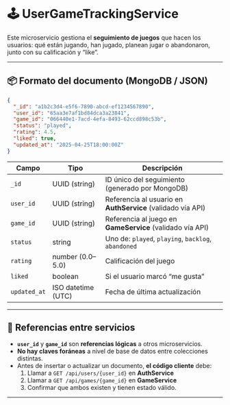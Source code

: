 # 🕹️ UserGameTrackingService

Este microservicio gestiona el **seguimiento de juegos** que hacen los usuarios: qué están jugando, han jugado, planean jugar o abandonaron, junto con su calificación y “like”.  

---

## 📦 Formato del documento (MongoDB / JSON)

```json
{
  "_id": "a1b2c3d4-e5f6-7890-abcd-ef1234567890",
  "user_id": "65aa3e7af1bd84dca3a23841",
  "game_id": "066440e1-7acd-4efa-8493-62ccd898c53b",
  "status": "played",
  "rating": 4.5,
  "liked": true,
  "updated_at": "2025-04-25T18:00:00Z"
}
```

| Campo         | Tipo               | Descripción                                            |
|---------------|--------------------|--------------------------------------------------------|
| `_id`         | UUID (string)      | ID único del seguimiento (generado por MongoDB)        |
| `user_id`     | UUID (string)      | Referencia al usuario en **AuthService** (validado vía API) |
| `game_id`     | UUID (string)      | Referencia al juego en **GameService** (validado vía API)  |
| `status`      | string             | Uno de: `played`, `playing`, `backlog`, `abandoned`    |
| `rating`      | number (0.0–5.0)   | Calificación del juego                                 |
| `liked`       | boolean            | Si el usuario marcó “me gusta”                         |
| `updated_at`  | ISO datetime (UTC) | Fecha de última actualización                          |

---

## 🔗 Referencias entre servicios

- **`user_id`** y **`game_id`** son **referencias lógicas** a otros microservicios.
- **No hay claves foráneas** a nivel de base de datos entre colecciones distintas.
- Antes de insertar o actualizar un documento, **el código cliente** debe:
  1. Llamar a `GET /api/users/{user_id}` en **AuthService**  
  2. Llamar a `GET /api/games/{game_id}` en **GameService**  
  3. Confirmar que ambos existen y tienen estado válido.

---
